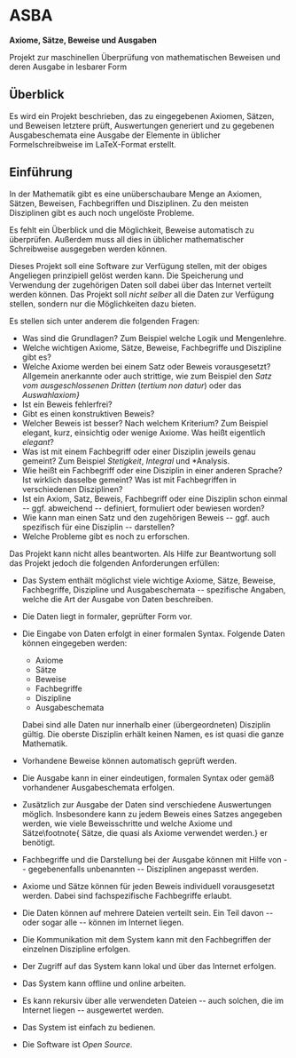 # ASBA

**Axiome, Sätze, Beweise und Ausgaben**

Projekt zur maschinellen Überprüfung von mathematischen Beweisen und deren Ausgabe in lesbarer Form

## Überblick

Es wird ein Projekt beschrieben, das zu eingegebenen Axiomen, Sätzen, und Beweisen letztere prüft, Auswertungen generiert und zu gegebenen Ausgabeschemata eine Ausgabe der Elemente in üblicher Formelschreibweise im LaTeX-Format erstellt.

## Einführung

In der Mathematik gibt es eine unüberschaubare Menge an Axiomen, Sätzen, Beweisen, Fachbegriffen und Disziplinen. Zu den meisten Disziplinen gibt es auch noch ungelöste Probleme.

Es fehlt ein Überblick und die Möglichkeit, Beweise automatisch zu überprüfen. Außerdem muss all dies in üblicher mathematischer Schreibweise ausgegeben werden können.

Dieses Projekt soll eine Software zur Verfügung stellen, mit der obiges Angeliegen prinzipiell gelöst werden kann. Die Speicherung und Verwendung der zugehörigen Daten soll dabei über das Internet verteilt werden können. Das Projekt soll *nicht selber* all die Daten zur Verfügung stellen, sondern nur die Möglichkeiten dazu bieten.

Es stellen sich unter anderem die folgenden Fragen:
- Was sind die Grundlagen? Zum Beispiel welche Logik und Mengenlehre.
- Welche wichtigen Axiome, Sätze, Beweise, Fachbegriffe und Diszipline gibt es?
- Welche Axiome werden bei einem Satz oder Beweis vorausgesetzt? Allgemein anerkannte oder auch strittige, wie zum Beispiel den *Satz vom ausgeschlossenen Dritten* (*tertium non datur*) oder das *Auswahlaxiom}*
- Ist ein Beweis fehlerfrei?
- Gibt es einen konstruktiven Beweis?
- Welcher Beweis ist besser? Nach welchem Kriterium? Zum Beispiel elegant, kurz, einsichtig oder wenige Axiome. Was heißt eigentlich *elegant*?
- Was ist mit einem Fachbegriff oder einer Disziplin jeweils genau gemeint? Zum Beispiel *Stetigkeit*, *Integral* und *Analysis.
- Wie heißt ein Fachbegriff oder eine Disziplin in einer anderen Sprache? Ist wirklich dasselbe gemeint? Was ist mit Fachbegriffen in verschiedenen Disziplinen?
- Ist ein Axiom, Satz, Beweis, Fachbegriff oder eine Disziplin schon einmal -- ggf. abweichend -- definiert, formuliert oder bewiesen worden?
- Wie kann man einen Satz und den zugehörigen Beweis -- ggf. auch spezifisch für eine Disziplin -- darstellen?
- Welche Probleme gibt es noch zu erforschen.

Das Projekt kann nicht alles beantworten. Als Hilfe zur Beantwortung soll das Projekt jedoch die folgenden Anforderungen erfüllen:
- Das System enthält möglichst viele wichtige Axiome, Sätze, Beweise, Fachbegriffe, Diszipline und Ausgabeschemata -- spezifische Angaben, welche die Art der Ausgabe von Daten beschreiben.
- Die Daten liegt in formaler, geprüfter Form vor.
- Die Eingabe von Daten erfolgt in einer formalen Syntax. Folgende Daten können eingegeben werden:
  - Axiome
  - Sätze
  - Beweise
  - Fachbegriffe
  - Diszipline
  - Ausgabeschemata
  
  Dabei sind alle Daten nur innerhalb einer (übergeordneten) Disziplin gültig. Die oberste Disziplin erhält keinen Namen, es ist quasi die ganze Mathematik.
- Vorhandene Beweise können automatisch geprüft werden.
- Die Ausgabe kann in einer eindeutigen, formalen Syntax oder gemäß vorhandener Ausgabeschemata erfolgen.
- Zusätzlich zur Ausgabe der Daten sind verschiedene Auswertungen möglich. Insbesondere kann zu jedem Beweis eines Satzes angegeben werden, wie viele Beweisschritte und welche Axiome und Sätze\footnote{ Sätze, die quasi als Axiome verwendet werden.} er benötigt.
- Fachbegriffe und die Darstellung bei der Ausgabe können mit Hilfe von -- gegebenenfalls unbenannten -- Disziplinen angepasst werden.
- Axiome und Sätze können für jeden Beweis individuell vorausgesetzt werden. Dabei sind fachspezifische Fachbegriffe erlaubt.
- Die Daten können auf mehrere Dateien verteilt sein. Ein Teil davon -- oder sogar alle -- können im Internet liegen.
- Die Kommunikation mit dem System kann mit den Fachbegriffen der einzelnen Diszipline erfolgen.
- Der Zugriff auf das System kann lokal und über das Internet erfolgen.
- Das System kann offline und online arbeiten.
- Es kann rekursiv über alle verwendeten Dateien -- auch solchen, die im Internet liegen -- ausgewertet werden.
- Das System ist einfach zu bedienen.
- Die Software ist *Open Source*.

